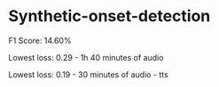 # Synthetic-onset-detection

F1 Score: 14.60%

Lowest loss: 0.29 - 1h 40 minutes of audio

Lowest loss: 0.19 - 30 minutes of audio - tts